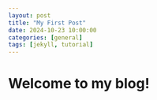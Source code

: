 ```yaml
---
layout: post
title: "My First Post"
date: 2024-10-23 10:00:00
categories: [general]
tags: [jekyll, tutorial]
---
```


# Welcome to my blog!
